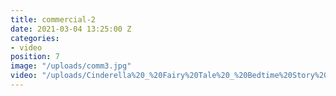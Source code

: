 ```yaml
---
title: commercial-2
date: 2021-03-04 13:25:00 Z
categories:
- video
position: 7
image: "/uploads/comm3.jpg"
video: "/uploads/Cinderella%20_%20Fairy%20Tale%20_%20Bedtime%20Story%20for%20Kids%20_%20Educational%20videos%20for%20Toddlers%20_%20Home%20schooling.mp4"
---
```


